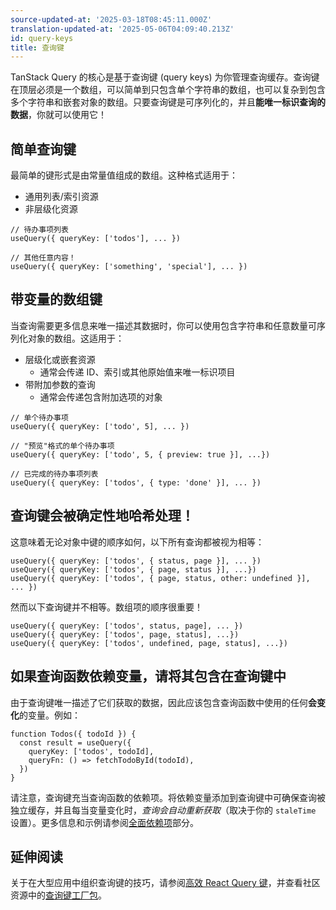 ```yaml
---
source-updated-at: '2025-03-18T08:45:11.000Z'
translation-updated-at: '2025-05-06T04:09:40.213Z'
id: query-keys
title: 查询键
---
```

TanStack Query 的核心是基于查询键 (query keys) 为你管理查询缓存。查询键在顶层必须是一个数组，可以简单到只包含单个字符串的数组，也可以复杂到包含多个字符串和嵌套对象的数组。只要查询键是可序列化的，并且**能唯一标识查询的数据**，你就可以使用它！

## 简单查询键

最简单的键形式是由常量值组成的数组。这种格式适用于：

- 通用列表/索引资源
- 非层级化资源

[//]: # '示例'

```tsx
// 待办事项列表
useQuery({ queryKey: ['todos'], ... })

// 其他任意内容！
useQuery({ queryKey: ['something', 'special'], ... })
```

[//]: # '示例'

## 带变量的数组键

当查询需要更多信息来唯一描述其数据时，你可以使用包含字符串和任意数量可序列化对象的数组。这适用于：

- 层级化或嵌套资源
  - 通常会传递 ID、索引或其他原始值来唯一标识项目
- 带附加参数的查询
  - 通常会传递包含附加选项的对象

[//]: # '示例2'

```tsx
// 单个待办事项
useQuery({ queryKey: ['todo', 5], ... })

// "预览"格式的单个待办事项
useQuery({ queryKey: ['todo', 5, { preview: true }], ...})

// 已完成的待办事项列表
useQuery({ queryKey: ['todos', { type: 'done' }], ... })
```

[//]: # '示例2'

## 查询键会被确定性地哈希处理！

这意味着无论对象中键的顺序如何，以下所有查询都被视为相等：

[//]: # '示例3'

```tsx
useQuery({ queryKey: ['todos', { status, page }], ... })
useQuery({ queryKey: ['todos', { page, status }], ...})
useQuery({ queryKey: ['todos', { page, status, other: undefined }], ... })
```

[//]: # '示例3'

然而以下查询键并不相等。数组项的顺序很重要！

[//]: # '示例4'

```tsx
useQuery({ queryKey: ['todos', status, page], ... })
useQuery({ queryKey: ['todos', page, status], ...})
useQuery({ queryKey: ['todos', undefined, page, status], ...})
```

[//]: # '示例4'

## 如果查询函数依赖变量，请将其包含在查询键中

由于查询键唯一描述了它们获取的数据，因此应该包含查询函数中使用的任何**会变化**的变量。例如：

[//]: # '示例5'

```tsx
function Todos({ todoId }) {
  const result = useQuery({
    queryKey: ['todos', todoId],
    queryFn: () => fetchTodoById(todoId),
  })
}
```

[//]: # '示例5'

请注意，查询键充当查询函数的依赖项。将依赖变量添加到查询键中可确保查询被独立缓存，并且每当变量变化时，_查询会自动重新获取_（取决于你的 `staleTime` 设置）。更多信息和示例请参阅[全面依赖项](../../../eslint/exhaustive-deps.md)部分。

[//]: # '材料'

## 延伸阅读

关于在大型应用中组织查询键的技巧，请参阅[高效 React Query 键](../community/tkdodos-blog.md#8-effective-react-query-keys)，并查看社区资源中的[查询键工厂包](../community/community-projects.md#query-key-factory)。

[//]: # '材料'
